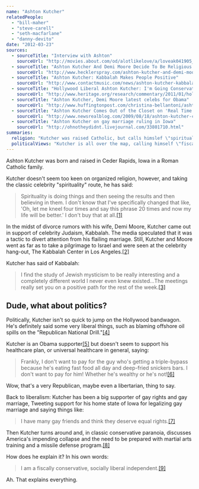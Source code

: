 ```yaml
---
name: "Ashton Kutcher"
relatedPeople:
  - "bill-maher"
  - "steve-carell"
  - "seth-macfarlane"
  - "danny-devito"
date: "2012-03-23"
sources:
  - sourceTitle: "Interview with Ashton"
    sourceUrl: "http://movies.about.com/od/alotlikelove/a/loveak041905_2.htm"
  - sourceTitle: "Ashton Kutcher And Demi Moore Decide To Be Religious So People Don't Think They've Split Up, Which Is Handy"
    sourceUrl: "http://www.hecklerspray.com/ashton-kutcher-and-demi-moore-decide-to-be-religious-so-people-dont-think-theyve-split-up-which-is-handy/201164974.php"
  - sourceTitle: "Ashton Kutcher: Kabbalah Makes People Positive"
    sourceUrl: "http://www.contactmusic.com/news/ashton-kutcher-kabbalah-makes-people-positive_1242309"
  - sourceTitle: "Hollywood Liberal Ashton Kutcher: I'm Going Conservative in the Clutch"
    sourceUrl: "http://www.heritage.org/research/commentary/2011/01/hollywood-liberal-ashton-kutcher-im-going-conservative-in-the-clutch"
  - sourceTitle: "Ashton Kutcher, Demi Moore latest celebs for Obama"
    sourceUrl: "http://www.huffingtonpost.com/christina-bellantoni/ashton-kutcher-demi-moore_b_130726.html"
  - sourceTitle: "Ashton Kutcher Comes Out of the Closet on 'Real Time.'"
    sourceUrl: "http://www.newsrealblog.com/2009/08/18/ashton-kutcher-comes-out-of-the-closet-on-real-time/"
  - sourceTitle: "Ashton Kutcher on gay marriage ruling in Iowa"
    sourceUrl: "http://ohnotheydidnt.livejournal.com/33801710.html"
summaries:
  religion: "Kutcher was raised Catholic, but calls himslef \"spiritual\" while apparently studying Kabbalah."
  politicalViews: "Kutcher is all over the map, calling himself \"fiscally conservative\" and \"socially liberal.\""
---
```


Ashton Kutcher was born and raised in Ceder Rapids, Iowa in a Roman Catholic family.

Kutcher doesn't seem too keen on organized religion, however, and taking the classic celebrity "spirituality" route, he has said:

>Spirituality is doing things and then seeing the results and then believing in them. I don't know that I've specifically changed that like, 'Oh, let me kneel four times and say this phrase 20 times and now my life will be better.' I don't buy that at all.<a class="source-citation" href="#http%3A%2F%2Fmovies.about.com%2Fod%2Falotlikelove%2Fa%2Floveak041905_2.htm" title="Interview with Ashton">[1]</a>

In the midst of divorce rumors with his wife, Demi Moore, Kutcher came out in support of celebrity Judaism, Kabbalah. The media speculated that it was a tactic to divert attention from his flailing marriage. Still, Kutcher and Moore went as far as to take a pilgrimage to Israel and were seen at the celebrity hang-out, The Kabbalah Center in Los Angeles.<a class="source-citation" href="#http%3A%2F%2Fwww.hecklerspray.com%2Fashton-kutcher-and-demi-moore-decide-to-be-religious-so-people-dont-think-theyve-split-up-which-is-handy%2F201164974.php" title="Ashton Kutcher And Demi Moore Decide To Be Religious So People Don&apos;t Think They&apos;ve Split Up, Which Is Handy">[2]</a>

Kutcher has said of Kabbalah:

>I find the study of Jewish mysticism to be really interesting and a completely different world I never even knew existed…The meetings really set you on a positive path for the rest of the week.<a class="source-citation" href="#http%3A%2F%2Fwww.contactmusic.com%2Fnews%2Fashton-kutcher-kabbalah-makes-people-positive_1242309" title="Ashton Kutcher: Kabbalah Makes People Positive">[3]</a>

## 

## Dude, what about politics?

Politically, Kutcher isn't so quick to jump on the Hollywood bandwagon. He's definitely said some very liberal things, such as blaming offshore oil spills on the "Republican National Drill."<a class="source-citation" href="#http%3A%2F%2Fwww.heritage.org%2Fresearch%2Fcommentary%2F2011%2F01%2Fhollywood-liberal-ashton-kutcher-im-going-conservative-in-the-clutch" title="Hollywood Liberal Ashton Kutcher: I&apos;m Going Conservative in the Clutch">[4]</a>

Kutcher is an Obama supporter<a class="source-citation" href="#http%3A%2F%2Fwww.huffingtonpost.com%2Fchristina-bellantoni%2Fashton-kutcher-demi-moore_b_130726.html" title="Ashton Kutcher, Demi Moore latest celebs for Obama">[5]</a> but doesn't seem to support his healthcare plan, or universal healthcare in general, saying:

>Frankly, I don't want to pay for the guy who's getting a triple-bypass because he's eating fast food all day and deep-fried snickers bars. I don't want to pay for him! Whether he's wealthy or he's not!<a class="source-citation" href="#http%3A%2F%2Fwww.newsrealblog.com%2F2009%2F08%2F18%2Fashton-kutcher-comes-out-of-the-closet-on-real-time%2F" title="Ashton Kutcher Comes Out of the Closet on &apos;Real Time.&apos;">[6]</a>

Wow, that's a very Republican, maybe even a libertarian, thing to say.

Back to liberalism: Kutcher has been a big supporter of gay rights and gay marriage, Tweeting support for his home state of Iowa for legalizing gay marriage and saying things like:

>I have many gay friends and think they deserve equal rights.<a class="source-citation" href="#http%3A%2F%2Fohnotheydidnt.livejournal.com%2F33801710.html" title="Ashton Kutcher on gay marriage ruling in Iowa">[7]</a>

Then Kutcher turns around and, in classic conservative paranoia, discusses America's impending collapse and the need to be prepared with martial arts training and a missile defense program.<a class="source-citation" href="#http%3A%2F%2Fwww.heritage.org%2Fresearch%2Fcommentary%2F2011%2F01%2Fhollywood-liberal-ashton-kutcher-im-going-conservative-in-the-clutch" title="Hollywood Liberal Ashton Kutcher: I&apos;m Going Conservative in the Clutch">[8]</a>

How does he explain it? In his own words:

>I am a fiscally conservative, socially liberal independent.<a class="source-citation" href="#http%3A%2F%2Fwww.newsrealblog.com%2F2009%2F08%2F18%2Fashton-kutcher-comes-out-of-the-closet-on-real-time%2F" title="Ashton Kutcher Comes Out of the Closet on &apos;Real Time.&apos;">[9]</a>

Ah. That explains everything.